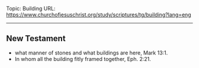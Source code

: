 Topic: Building
URL: https://www.churchofjesuschrist.org/study/scriptures/tg/building?lang=eng

---

## New Testament

- what manner of stones and what buildings are here, Mark 13:1.
- In whom all the building fitly framed together, Eph. 2:21.

